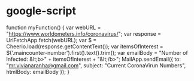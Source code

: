 # google-script
function myFunction() {   var webURL = "https://www.worldometers.info/coronavirus/";   var response = UrlFetchApp.fetch(webURL);   var $ = Cheerio.load(response.getContentText());    var itemsOfInterest = $('.maincounter-number').first().text().trim();       var emailBody = "Number of Infected: &amp;lt;b>" + itemsOfInterest + "&amp;lt;/b>";      MailApp.sendEmail({     to: "mr.vivianaranha@gmail.com",     subject: "Current CoronaVirun Numbers",     htmlBody: emailBody   });  }
